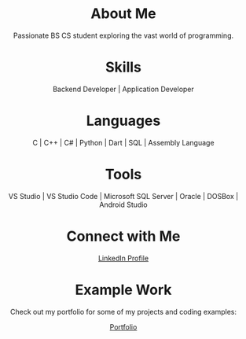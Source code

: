 <h1 align="center">About Me</h1>
<p align="center">Passionate BS CS student exploring the vast world of programming.</p>

<h1 align="center">Skills</h1>
<p align="center">
  Backend Developer | Application Developer
</p>

<h1 align="center">Languages</h1>
<p align="center">
  C | C++ | C# | Python | Dart | SQL | Assembly Language
</p>

<h1 align="center">Tools</h1>
<p align="center">
  VS Studio | VS Studio Code | Microsoft SQL Server | Oracle | DOSBox | Android Studio
</p>

<h1 align="center">Connect with Me</h1>
<p align="center">
  <a href="[https://www.linkedin.com/in/your-linkedin-profile](https://www.linkedin.com/in/wajee-ul-hassan-8aa80b271/)">LinkedIn Profile</a>
</p>

<h1 align="center">Example Work</h1>
<p align="center">Check out my portfolio for some of my projects and coding examples:</p>

<p align="center">
  <a href="https://example.com">Portfolio</a>
</p>
